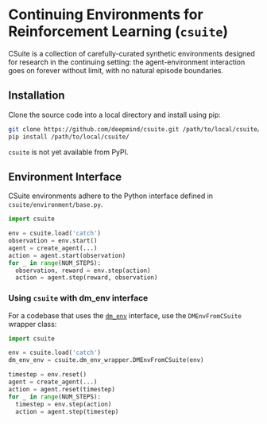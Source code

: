 # Continuing Environments for Reinforcement Learning (`csuite`)


CSuite is a collection of carefully-curated synthetic environments designed for
research in the continuing setting: the agent-environment interaction goes on
forever without limit, with no natural episode boundaries.

## Installation

Clone the source code into a local directory and install using pip:

```sh
git clone https://github.com/deepmind/csuite.git /path/to/local/csuite/
pip install /path/to/local/csuite/
```

`csuite` is not yet available from PyPI.

## Environment Interface

CSuite environments adhere to the Python interface defined in `csuite/environment/base.py`.

```python
import csuite

env = csuite.load('catch')
observation = env.start()
agent = create_agent(...)
action = agent.start(observation)
for _ in range(NUM_STEPS):
  observation, reward = env.step(action)
  action = agent.step(reward, observation)
```

### Using `csuite` with dm_env interface

For a codebase that uses the [`dm_env`](https://github.com/deepmind/dm_env) interface, use the `DMEnvFromCSuite` wrapper class:

```python
import csuite

env = csuite.load('catch')
dm_env_env = csuite.dm_env_wrapper.DMEnvFromCSuite(env)

timestep = env.reset()
agent = create_agent(...)
action = agent.reset(timestep)
for _ in range(NUM_STEPS):
  timestep = env.step(action)
  action = agent.step(timestep)
```

